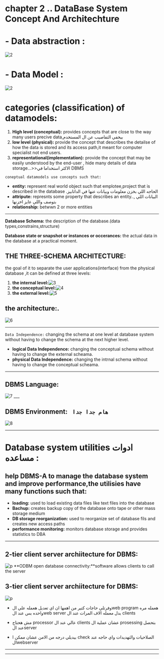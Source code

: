 # chapter 2 .. DataBase System Concept And Architechture 
# - Data abstraction :
![2](./1.png)

# - Data Model :
![2](./2.png)
 
# categories (classification) of datamodels:
1. **High level (conceptual):** provides concepts that are close to the way many users precive data,بيخفي التفاصيب عن ال المستخدم 
1. **low level (physical):** provide the concept that describes the detailse of how the data is stored and its access path,it meant for computer specialist not end users.
1. **representational(implementation):** provide the concept that may be easily understood by the end-user , hide many details of data storage...>>الاكثر استخداما في DBMS
   
 `coneptual datamodels use concepts such that:`
-  **entity:** represent real world object such that emplotee,project that is described in the database .الحاجه اللي بخزن معلومات وبيانات عنها في الداتابيز
-  **attripute:** represnts some property that describes an entity..,    البيانات اللي بتوصف واللي عايز اخزنها
-  **relationship:** betwwn 2 or more entities
  
  ___
  **Database Schema:** the description of the database.(data types,constrains,structure)

  **Database state or snapshot or instances or occerances:** the actual data in the database at a practical moment.

  ## THE THREE-SCHEMA ARCHITECTURE:
  the goal of it to separate the user applications(interface) from the physical database ,it can be defined at three levels:
  1. **the internal level:**![3](./3.png) 
  2. **the conceptual level:**![4](./4.png)
  3. **the external level:**![5](./5.png)
   ## the architecture:.
   ![6](./6.png)
   ___
`Data Independence:` changing the schema at one level at database system without having to change the schema at the next higher level.

   - **logical Data Independence:** changing the conceptual schema without having to change the external scheama.
   -  **physical Data Independence:** changing the intrnal schema without having to change the conceptual scheama.
  
 ___

 ## DBMS Language:
 ![7](./7.png)
     ___

## DBMS Environment:  ` هام جدا جدا`
![8](./8.png)    
___
# Database system utilities ادوات مساعده :
## help DBMS-A to manage the database system and improve performance,the utilisies have many functions such that:
-  **loading:** used to load existing data files like text files into the database
-  **Bachup:** creates backup copy of the database onto tape or other mass storage medium
-  **DB storage reorganization:** used to reorganize set of database fils and creates new access paths 
-  **performance monitoring:** monitors database storage and provides statistics to DBA
___

## 2-tier client server archiitecture for DBMS:
![p](./9.png)
**ODBM open database  connectivity:**software allows clients to call the server

## 3-tier client server archiitecture for DBMS:
![p](./10.png)

- وفرتلي حاجات كتير من اهمها ان اي تعديل هعمله علي الweb program هعمله مره واحده بس عند الweb server بدل معمله الاف المرات عند ال clients

-  مش هحتاج processor عالي عند ال clients عشان عملية ال prosessing بتحصل عند الserver

-  بيديلي درجه من الامن عشان ممكن ا check الصلاحيات والتهديدات واي حاجه عند الwebserver
  
  ___
  ___






